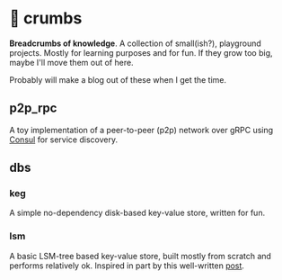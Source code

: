 # 🍞 crumbs

**Breadcrumbs of knowledge**. A collection of small(ish?), playground projects. Mostly for learning purposes and for fun. If they grow too big, maybe I'll move them out of here.

Probably will make a blog out of these when I get the time.

## p2p_rpc
A toy implementation of a peer-to-peer (p2p) network over gRPC using [Consul](https://github.com/hashicorp/consul) for service discovery.

## dbs

### keg
A simple no-dependency disk-based key-value store, written for fun.

### lsm
A basic LSM-tree based key-value store, built mostly from scratch and performs relatively ok. Inspired in part by this well-written [post](https://artem.krylysov.com/blog/2023/04/19/how-rocksdb-works/).
